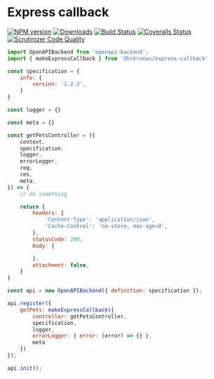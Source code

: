 # Express callback

[![NPM version][npm-image]][npm-url]
[![Downloads][downloads-image]][npm-stats]
[![Build Status][travis-image]][travis-url]
[![Coveralls Status][coveralls-image]][coveralls-url]
[![Scrutinizer Code Quality][scrutinizer-image]][scrutinizer-url]


```javascript
import OpenAPIBackend from 'openapi-backend';
import { makeExpressCallback } from '@hckrnews/express-callback'

const specification = {
    info: {
        version: '1.2.3',
    }
}

const logger = {}

const meta = {}

const getPetsController = ({
    context,
    specification,
    logger,
    errorLogger,
    req,
    res,
    meta,
}) => {
    // do something

    return {
        headers: {
            'Content-Type': 'application/json',
            'Cache-Control': 'no-store, max-age=0',
        },
        statusCode: 200,
        body: {

        },
        attachment: false,
    }
}

const api = new OpenAPIBackend({ definition: specification });

api.register({
    getPets: makeExpressCallback({
        controller: getPetsController,
        specification,
        logger,
        errorLogger: { error: (error) => {} },
        meta
    })
});

api.init();

```

[downloads-image]: https://img.shields.io/npm/dm/@hckrnews/express-callback.svg
[npm-url]: https://www.npmjs.com/package/@hckrnews/express-callback
[npm-image]: https://img.shields.io/npm/v/@hckrnews/express-callback.svg
[npm-stats]: https://npm-stat.com/charts.html?package=@hckrnews/express-callback
[travis-url]: https://scrutinizer-ci.com/g/hckrnews/express-callback/build-status/main
[travis-image]: https://scrutinizer-ci.com/g/hckrnews/express-callback/badges/build.png?b=main
[coveralls-url]: https://scrutinizer-ci.com/g/hckrnews/express-callback/?branch=main
[coveralls-image]: https://scrutinizer-ci.com/g/hckrnews/express-callback/badges/coverage.png?b=main
[scrutinizer-url]: https://scrutinizer-ci.com/g/hckrnews/express-callback/?branch=main
[scrutinizer-image]: https://scrutinizer-ci.com/g/hckrnews/express-callback/badges/quality-score.png?b=main
